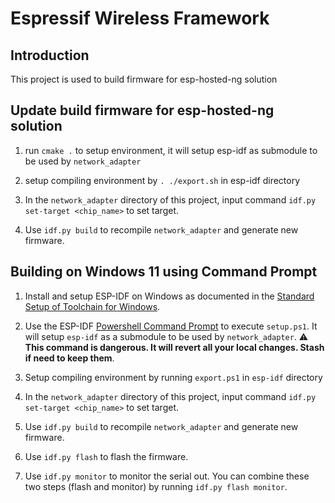 # Espressif Wireless Framework

## Introduction

This project is used to build firmware for esp-hosted-ng solution

## Update build firmware for esp-hosted-ng solution

1. run `cmake .` to setup environment, it will setup esp-idf as submodule to be used by `network_adapter`

2. setup compiling environment by `. ./export.sh` in esp-idf directory

3. In the `network_adapter` directory of this project, input command `idf.py set-target <chip_name>` to set target.

4. Use `idf.py build` to recompile `network_adapter` and generate new firmware.

## Building on Windows 11 using Command Prompt

1. Install and setup ESP-IDF on Windows as documented in the [Standard Setup of Toolchain for
Windows](https://docs.espressif.com/projects/esp-idf/en/latest/esp32/get-started/windows-setup.html).

2. Use the ESP-IDF [Powershell Command
Prompt](https://docs.espressif.com/projects/esp-idf/en/latest/esp32/get-started/windows-setup.html#using-the-command-prompt) to execute `setup.ps1`. It will setup `esp-idf` as a submodule to be used by `network_adapter`.
:warning: **This command is dangerous. It will revert all your local changes. Stash if need to keep them**.

3. Setup compiling environment by running `export.ps1` in `esp-idf`
directory

4. In the `network_adapter` directory of this project, input command
`idf.py set-target <chip_name>` to set target.

5. Use `idf.py build` to recompile `network_adapter` and generate new
firmware.

6. Use `idf.py flash` to flash the firmware.

7. Use `idf.py monitor` to monitor the serial out. You can combine
these two steps (flash and monitor) by running `idf.py flash monitor`.
